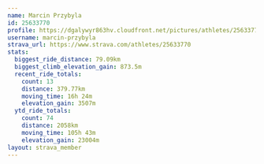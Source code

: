 ```yaml
---
name: Marcin Przybyla
id: 25633770
profile: https://dgalywyr863hv.cloudfront.net/pictures/athletes/25633770/12947173/2/large.jpg
username: marcin-przybyla
strava_url: https://www.strava.com/athletes/25633770
stats:
  biggest_ride_distance: 79.09km
  biggest_climb_elevation_gain: 873.5m
  recent_ride_totals:
    count: 13
    distance: 379.77km
    moving_time: 16h 24m
    elevation_gain: 3507m
  ytd_ride_totals:
    count: 74
    distance: 2058km
    moving_time: 105h 43m
    elevation_gain: 23004m
layout: strava_member
--- 
```

